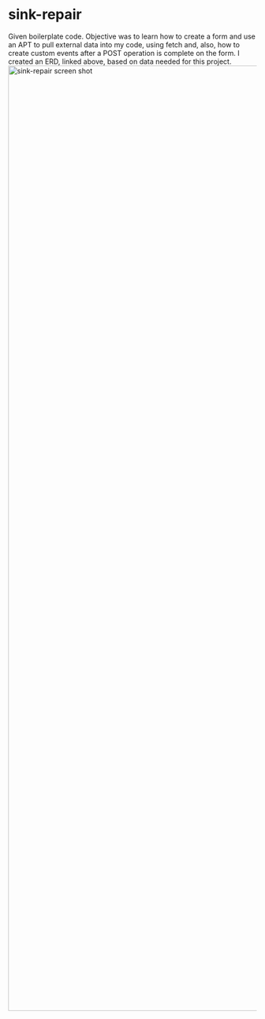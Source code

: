 # sink-repair
Given boilerplate code. Objective was to learn how to create a form and use an APT to pull external data into my code, using fetch and, also, how to create custom events after a POST operation is complete on the form. 
I created an ERD, linked above, based on data needed for this project. <img width="1919" alt="sink-repair screen shot" src="https://user-images.githubusercontent.com/99150447/178160301-e13c7080-18d4-400e-82b5-3fc97771f1e0.png">
